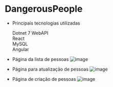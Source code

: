 # DangerousPeople
- Principais tecnologias utilizadas
  
  Dotnet 7 WebAPI<br>
  React<br>
  MySQL<br>
  Angular<br>

- Página da lista de pessoas
 ![image](https://github.com/ErickSolon/DangerousPeople/assets/72041638/aae37b37-e5d9-42bc-97da-9bfd4d89d6da)

- Página para atualização de pessoas
  ![image](https://github.com/ErickSolon/DangerousPeople/assets/72041638/ebe1f381-1649-464d-aabd-40d662b93545)

- Página de criação de pessoas
 ![image](https://github.com/ErickSolon/DangerousPeople/assets/72041638/be58beec-f2e5-4ede-a572-bc9951b51a41)



